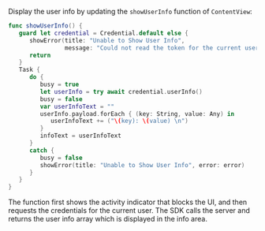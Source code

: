 Display the user info by updating the `showUserInfo` function of `ContentView`:

```swift
func showUserInfo() {
   guard let credential = Credential.default else {
      showError(title: "Unable to Show User Info",
                message: "Could not read the token for the current user.")
      return
   }
   Task {
      do {
         busy = true
         let userInfo = try await credential.userInfo()
         busy = false
         var userInfoText = ""
         userInfo.payload.forEach { (key: String, value: Any) in
            userInfoText += ("\(key): \(value) \n")
         }
         infoText = userInfoText
      }
      catch {
         busy = false
         showError(title: "Unable to Show User Info", error: error)
      }
   }
}
```

The function first shows the activity indicator that blocks the UI, and then requests the credentials for the current user. The SDK calls the server and returns the user info array which is displayed in the info area.
